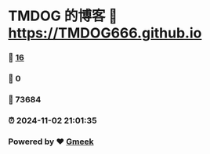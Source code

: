 # TMDOG 的博客 :link: https://TMDOG666.github.io 
### :page_facing_up: [16](https://TMDOG666.github.io/tag.html) 
### :speech_balloon: 0 
### :hibiscus: 73684 
### :alarm_clock: 2024-11-02 21:01:35 
### Powered by :heart: [Gmeek](https://github.com/Meekdai/Gmeek)
